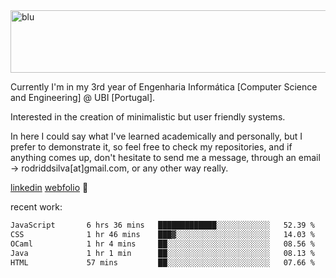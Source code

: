 
<img width="1415" height="100" alt="blu" src="https://github.com/rdsilva01/rdsilva01/assets/101207588/deb060e5-d035-4f09-b511-e3f50605b207">

Currently I'm in my 3rd year of Engenharia Informática [Computer Science and Engineering] @ UBI [Portugal].

Interested in the creation of minimalistic but user friendly systems.

In here I could say what I've learned academically and personally, but I prefer to demonstrate it, so feel free to check my repositories, and if anything comes up, don't hesitate to send me a message, through an email -> rodriddsilva[at]gmail.com, or any other way really.

[linkedin](https://www.linkedin.com/in/rodrigo-silva-455b291bb/)
[webfolio](https://rdsilva01.github.io/) 🏁

recent work:
<!--START_SECTION:waka-->

```txt
JavaScript       6 hrs 36 mins   █████████████░░░░░░░░░░░░   52.39 %
CSS              1 hr 46 mins    ███▓░░░░░░░░░░░░░░░░░░░░░   14.03 %
OCaml            1 hr 4 mins     ██░░░░░░░░░░░░░░░░░░░░░░░   08.56 %
Java             1 hr 1 min      ██░░░░░░░░░░░░░░░░░░░░░░░   08.13 %
HTML             57 mins         ██░░░░░░░░░░░░░░░░░░░░░░░   07.66 %
```

<!--END_SECTION:waka-->

